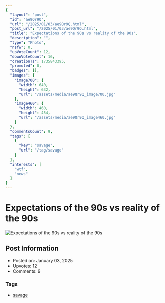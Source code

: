 ```yaml
---
{
  "layout": "post",
  "id": "ae9Qr9Q",
  "url": "/2025/01/03/ae9Qr9Q.html",
  "post_url": "/2025/01/03/ae9Qr9Q.html",
  "title": "Expectations of the 90s vs reality of the 90s",
  "description": "",
  "type": "Photo",
  "nsfw": 0,
  "upVoteCount": 12,
  "downVoteCount": 16,
  "creationTs": 1735843395,
  "promoted": 0,
  "badges": [],
  "images": {
    "image700": {
      "width": 640,
      "height": 632,
      "url": "/assets/media/ae9Qr9Q_image700.jpg"
    },
    "image460": {
      "width": 460,
      "height": 454,
      "url": "/assets/media/ae9Qr9Q_image460.jpg"
    }
  },
  "commentsCount": 9,
  "tags": [
    {
      "key": "savage",
      "url": "/tag/savage"
    }
  ],
  "interests": [
    "wtf",
    "news"
  ]
}
---
```


# Expectations of the 90s vs reality of the 90s

![Expectations of the 90s vs reality of the 90s](/assets/media/ae9Qr9Q_image700.jpg)

## Post Information

- Posted on: January 03, 2025
- Upvotes: 12
- Comments: 9

### Tags

- [savage](/tag/savage)
